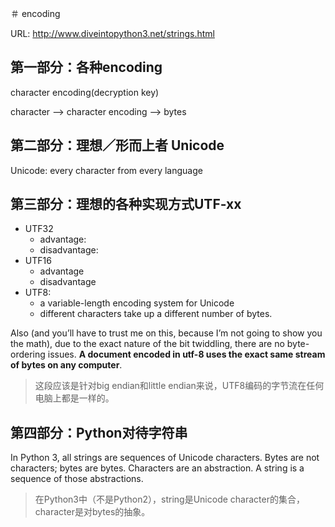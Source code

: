 ＃ encoding

URL: http://www.diveintopython3.net/strings.html

## 第一部分：各种encoding

character encoding(decryption key)

character --> character encoding --> bytes

## 第二部分：理想／形而上者 Unicode

Unicode: every character from every language

## 第三部分：理想的各种实现方式UTF-xx

- UTF32
    - advantage: 
    - disadvantage:
- UTF16
    - advantage
    - disadvantage
- UTF8: 
    - a variable-length encoding system for Unicode
    - different characters take up a different number of bytes.

Also (and you’ll have to trust me on this, because I’m not going to show you the math), due to the exact nature of the bit twiddling, there are no byte-ordering issues. **A document encoded in utf-8 uses the exact same stream of bytes on any computer**.

> 这段应该是针对big endian和little endian来说，UTF8编码的字节流在任何电脑上都是一样的。

## 第四部分：Python对待字符串

In Python 3, all strings are sequences of Unicode characters. Bytes are not characters; bytes are bytes. Characters are an abstraction. A string is a sequence of those abstractions.

> 在Python3中（不是Python2），string是Unicode character的集合，character是对bytes的抽象。


